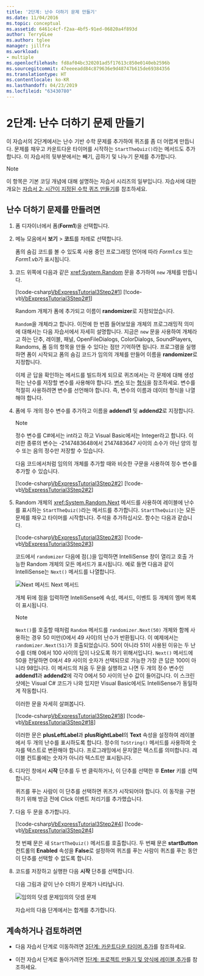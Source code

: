 ```yaml
---
title: '2단계: 난수 더하기 문제 만들기'
ms.date: 11/04/2016
ms.topic: conceptual
ms.assetid: 6461c4cf-f2aa-4bf5-91ed-06820a4f893d
author: TerryGLee
ms.author: tglee
manager: jillfra
ms.workload:
- multiple
ms.openlocfilehash: fd8af04bc320201ad5f17613c850e0140eb2596b
ms.sourcegitcommit: 47eeeeadd84c879636e9d48747b615de69384356
ms.translationtype: HT
ms.contentlocale: ko-KR
ms.lasthandoff: 04/23/2019
ms.locfileid: "63430780"
---
```

# <a name="step-2-create-a-random-addition-problem"></a>2단계: 난수 더하기 문제 만들기
이 자습서의 2단계에서는 난수 기반 수학 문제를 추가하여 퀴즈를 좀 더 어렵게 만듭니다. 문제를 채우고 카운트다운 타이머를 시작하는 `StartTheQuiz()`라는 메서드도 추가합니다. 이 자습서의 뒷부분에서는 빼기, 곱하기 및 나누기 문제를 추가합니다.

> [!NOTE]
> 이 항목은 기본 코딩 개념에 대해 설명하는 자습서 시리즈의 일부입니다. 자습서에 대한 개요는 [자습서 2: 시간이 지정된 수학 퀴즈 만들기](../ide/tutorial-2-create-a-timed-math-quiz.md)를 참조하세요.

## <a name="to-create-a-random-addition-problem"></a>난수 더하기 문제를 만들려면

1. 폼 디자이너에서 폼(**Form1**)을 선택합니다.

2. 메뉴 모음에서 **보기** > **코드**를 차례로 선택합니다.

     폼의 숨김 코드를 볼 수 있도록 사용 중인 프로그래밍 언어에 따라 *Form1.cs* 또는 *Form1.vb*가 표시됩니다.

3. 코드 위쪽에 다음과 같은 <xref:System.Random> 문을 추가하여 `new` 개체를 만듭니다.

     [!code-csharp[VbExpressTutorial3Step2#1](../ide/codesnippet/CSharp/step-2-create-a-random-addition-problem_1.cs)]
     [!code-vb[VbExpressTutorial3Step2#1](../ide/codesnippet/VisualBasic/step-2-create-a-random-addition-problem_1.vb)]

     Random 개체가 폼에 추가되고 이름이 **randomizer**로 지정되었습니다.

     `Random`을 개체라고 합니다. 이전에 한 번쯤 들어보았을 개체의 프로그래밍적 의미에 대해서는 다음 자습서에서 자세히 설명합니다. 지금은 `new` 문을 사용하여 개체라고 하는 단추, 레이블, 패널, OpenFileDialogs, ColorDialogs, SoundPlayers, Randoms, 폼 등의 항목을 만들 수 있다는 점만 기억하면 됩니다. 프로그램을 실행하면 폼이 시작되고 폼의 숨김 코드가 임의의 개체를 만들어 이름을 **randomizer**로 지정합니다.

     이제 곧 답을 확인하는 메서드를 빌드하게 되므로 퀴즈에서는 각 문제에 대해 생성하는 난수를 저장할 변수를 사용해야 합니다. [변수](/dotnet/visual-basic/programming-guide/language-features/variables/index) 또는 [형식](/dotnet/csharp/programming-guide/types/index)을 참조하세요. 변수를 적절히 사용하려면 변수를 선언해야 합니다. 즉, 변수의 이름과 데이터 형식을 나열해야 합니다.

4. 폼에 두 개의 정수 변수를 추가하고 이름을 **addend1** 및 **addend2**로 지정합니다.

    > [!NOTE]
    > 정수 변수를 C#에서는 int라고 하고 Visual Basic에서는 Integer라고 합니다. 이러한 종류의 변수는 -2147483648에서 2147483647 사이의 소수가 아닌 양의 정수 또는 음의 정수만 저장할 수 있습니다.

     다음 코드에서처럼 임의의 개체를 추가할 때와 비슷한 구문을 사용하여 정수 변수를 추가할 수 있습니다.

     [!code-csharp[VbExpressTutorial3Step2#2](../ide/codesnippet/CSharp/step-2-create-a-random-addition-problem_2.cs)]
     [!code-vb[VbExpressTutorial3Step2#2](../ide/codesnippet/VisualBasic/step-2-create-a-random-addition-problem_2.vb)]

5. Random 개체의 <xref:System.Random.Next> 메서드를 사용하여 레이블에 난수를 표시하는 `StartTheQuiz()`라는 메서드를 추가합니다. `StartTheQuiz()`는 모든 문제를 채우고 타이머를 시작합니다. 주석을 추가하십시오. 함수는 다음과 같습니다.

     [!code-csharp[VbExpressTutorial3Step2#3](../ide/codesnippet/CSharp/step-2-create-a-random-addition-problem_3.cs)]
     [!code-vb[VbExpressTutorial3Step2#3](../ide/codesnippet/VisualBasic/step-2-create-a-random-addition-problem_3.vb)]

     코드에서 `randomizer` 다음에 점(.)을 입력하면 IntelliSense 창이 열리고 호출 가능한 Random 개체의 모든 메서드가 표시됩니다. 예로 들면 다음과 같이 IntelliSense는 `Next()` 메서드를 나열합니다.

     ![Next 메서드](../ide/media/express_randomwhite.png) Next 메서드

     개체 뒤에 점을 입력하면 IntelliSense에 속성, 메서드, 이벤트 등 개체의 멤버 목록이 표시됩니다.

    > [!NOTE]
    > `Next()`를 호출할 때처럼 `Random` 메서드를 `randomizer.Next(50)` 개체와 함께 사용하는 경우 50 미만(0에서 49 사이)의 난수가 반환됩니다. 이 예제에서는 `randomizer.Next(51)`가 호출되었습니다. 50이 아니라 51이 사용된 이유는 두 난수를 더해 0에서 100 사이의 답이 나오도록 하기 위해서입니다. `Next()` 메서드에 50을 전달하면 0에서 49 사이의 숫자가 선택되므로 가능한 가장 큰 답은 100이 아니라 98입니다. 이 메서드의 처음 두 문을 실행하고 나면 두 개의 정수 변수인 **addend1**과 **addend2**에 각각 0에서 50 사이의 난수 값이 들어갑니다. 이 스크린 샷에는 Visual C# 코드가 나와 있지만 Visual Basic에서도 IntelliSense가 동일하게 작동합니다.

     이러한 문을 자세히 살펴봅니다.

     [!code-csharp[VbExpressTutorial3Step2#18](../ide/codesnippet/CSharp/step-2-create-a-random-addition-problem_4.cs)]
     [!code-vb[VbExpressTutorial3Step2#18](../ide/codesnippet/VisualBasic/step-2-create-a-random-addition-problem_4.vb)]

     이러한 문은 **plusLeftLabel**과 **plusRightLabel**의 **Text** 속성을 설정하여 레이블에서 두 개의 난수를 표시하도록 합니다. 정수의 `ToString()` 메서드를 사용하여 숫자를 텍스트로 변환해야 합니다. 프로그래밍에서 문자열은 텍스트를 의미합니다. 레이블 컨트롤에는 숫자가 아니라 텍스트만 표시됩니다.

6. 디자인 창에서 **시작** 단추를 두 번 클릭하거나, 이 단추를 선택한 후 **Enter** 키를 선택합니다.

     퀴즈를 푸는 사람이 이 단추를 선택하면 퀴즈가 시작되어야 합니다. 이 동작을 구현하기 위해 방금 전에 Click 이벤트 처리기를 추가했습니다.

7. 다음 두 문을 추가합니다.

     [!code-csharp[VbExpressTutorial3Step2#4](../ide/codesnippet/CSharp/step-2-create-a-random-addition-problem_5.cs)]
     [!code-vb[VbExpressTutorial3Step2#4](../ide/codesnippet/VisualBasic/step-2-create-a-random-addition-problem_5.vb)]

     첫 번째 문은 새 `StartTheQuiz()` 메서드를 호출합니다. 두 번째 문은 **startButton** 컨트롤의 **Enabled** 속성을 **False**로 설정하여 퀴즈를 푸는 사람이 퀴즈를 푸는 동안 이 단추를 선택할 수 없도록 합니다.

8. 코드를 저장하고 실행한 다음 **시작** 단추를 선택합니다.

     다음 그림과 같이 난수 더하기 문제가 나타납니다.

     ![임의의 덧셈 문제](../ide/media/express_additionproblem.png)임의의 덧셈 문제

     자습서의 다음 단계에서는 합계를 추가합니다.

## <a name="to-continue-or-review"></a>계속하거나 검토하려면

- 다음 자습서 단계로 이동하려면 [3단계: 카운트다운 타이머 추가](../ide/step-3-add-a-countdown-timer.md)를 참조하세요.

- 이전 자습서 단계로 돌아가려면 [1단계: 프로젝트 만들기 및 양식에 레이블 추가](../ide/step-1-create-a-project-and-add-labels-to-your-form.md)를 참조하세요.

